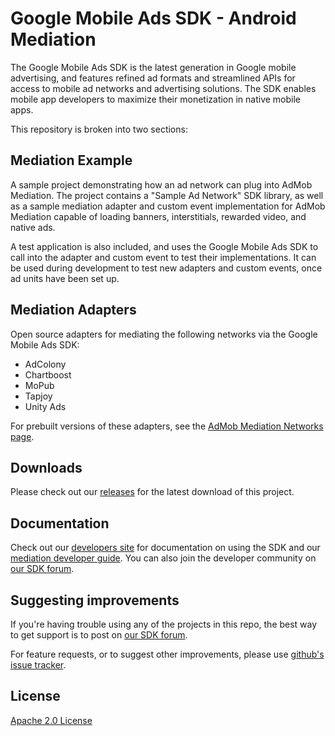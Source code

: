 Google Mobile Ads SDK - Android Mediation
=========================================
The Google Mobile Ads SDK is the latest generation in Google mobile advertising,
and features refined ad formats and streamlined APIs for access to mobile ad
networks and advertising solutions. The SDK enables mobile app developers to
maximize their monetization in native mobile apps.

This repository is broken into two sections:

## Mediation Example

A sample project demonstrating how an ad network can plug into AdMob Mediation.
The project contains a "Sample Ad Network" SDK library, as well as a sample
mediation adapter and custom event implementation for AdMob Mediation capable of
loading banners, interstitials, rewarded video, and native ads.

A test application is also included, and uses the Google Mobile Ads SDK to call
into the adapter and custom event to test their implementations. It can be used
during development to test new adapters and custom events, once ad units have
been set up.

## Mediation Adapters

Open source adapters for mediating the following networks via the Google Mobile
Ads SDK:

* AdColony
* Chartboost
* MoPub
* Tapjoy
* Unity Ads

For prebuilt versions of these adapters, see the
[AdMob Mediation Networks page](https://firebase.google.com/docs/admob/android/mediation-networks).

## Downloads

Please check out our
[releases](https://github.com/googleads/googleads-mobile-android-mediation/releases)
for the latest download of this project.

## Documentation

Check out our [developers site](https://firebase.google.com/docs/admob/)
for documentation on using the SDK and our
[mediation developer guide](https://firebase.google.com/docs/admob/android/mediation-developer).
You can also join the developer community on
[our SDK forum](https://groups.google.com/forum/#!forum/google-admob-ads-sdk).

## Suggesting improvements

If you're having trouble using any of the projects in this repo, the best way to
get support is to post on [our SDK forum](https://groups.google.com/forum/#!forum/google-admob-ads-sdk).

For feature requests, or to suggest other improvements, please use [github's issue tracker](https://github.com/googleads/googleads-mobile-android-mediation/issues).

## License
[Apache 2.0 License](http://www.apache.org/licenses/LICENSE-2.0.html)
